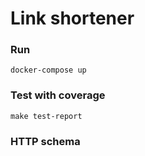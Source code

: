 # Link shortener

### Run
`docker-compose up`

### Test with coverage
`make test-report`

### HTTP schema

